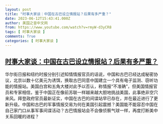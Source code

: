 ```yaml
---
layout: post
title: "时事大家谈：中国在古巴设立情报站？后果有多严重？"
date: 2023-06-12T15:43:41.000Z
author: 美国之音中文网
from: https://www.youtube.com/watch?v=rmyW-d3yCR8
tags: [ 时事大家谈 ]
comments: True
categories: [ 时事大家谈 ]
---
```

<!--1686584621000-->
[时事大家谈：中国在古巴设立情报站？后果有多严重？](https://www.youtube.com/watch?v=rmyW-d3yCR8)
------

<div>
华尔街日报和纽约时报分别引述知情情报官员的话说，中国和古巴已经达成秘密协议，北京以数十亿美元为诱饵，换取古巴同意中国建立一个具有电子监测、窃听功能的情报站。美国白宫和五角大楼对此予以否认，称情报“不准确”，但美国情报官员和专家相信，鉴于中国正在像前苏联一样越来越大胆地挑战美国，此事绝非空穴来风。拜登政府官员最新证实，中国在古巴的间谍站早已存在，并在最近进行了更新升级。中国和古巴的军事情报交易为何在美国引起震撼？美国能不能容忍中国在自己家门口从事军事间谍活动？古巴情报站会不会像侦察气球一样，再度打断美中关系回暖的进程？
</div>

